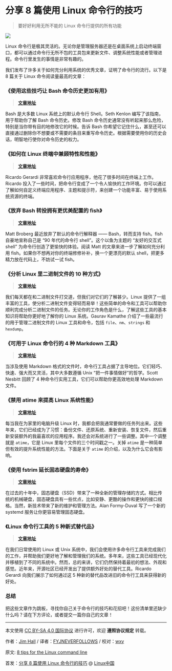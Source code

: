 [#]: collector: (lujun9972)
[#]: translator: (FYJNEVERFOLLOWS)
[#]: reviewer: (wxy)
[#]: publisher: (wxy)
[#]: url: (https://linux.cn/article-14570-1.html)
[#]: subject: (8 tips for the Linux command line)
[#]: via: (https://opensource.com/article/21/1/linux-commands)
[#]: author: (Jim Hall https://opensource.com/users/jim-hall)

分享 8 篇使用 Linux 命令行的技巧
======

> 要好好利用无所不能的 Linux 命令行提供的所有功能

![](https://img.linux.net.cn/data/attachment/album/202205/10/084827v23ia3wlkdirr6r5.jpg)

Linux 命令行是极其灵活的。无论你是管理服务器还是在桌面系统上启动终端窗口，都可以通过命令行无所不包的工具包来更新文件、调整系统性能或者管理进程。命令行里发生的事情是非常有趣的。

我们发布了许多关于如何充分利用系统的优秀文章，证明了命令行的流行。以下是 8 篇关于 Linux 命令阅读量最高的文章：

### 《使用这些技巧让 Bash 命令历史更加有用》

> **[文章地址][2]**

Bash 是大多数 Linux 系统上的默认命令行 Shell。Seth Kenlon 编写了该指南，用于帮助你了解 Bash 命令历史。修改 Bash 命令历史通常没有听起来那么危险，特别是当你带有目的地修改它的时候。告诉 Bash 你希望它记住什么，甚至还可以直接通过删除你不想要或不需要的条目来重写命令历史。根据需要使用你的历史会话，明智地行使你对命令历史的权力。
  
### 《如何在 Linux 终端中兼顾特性和性能》

> **[文章地址][3]**

Ricardo Gerardi 非常喜欢命令行应用程序，他花了很多时间在终端上工作。Ricardo 投入了一些时间，把命令行变成了一个令人愉快的工作环境。你可以通过了解如何自定义终端应用程序、主题和提示符，来创建一个功能丰富、易于使用系统资源的终端。

### 《放弃 Bash 转投拥有更优美配置的 fish》

> **[文章地址][4]**

Matt Broberg 最近放弃了默认的命令行解释器 —— Bash，转而支持 fish。fish 自豪地宣称自己是 “90 年代的命令行 shell”。这个以鱼为主题的 “友好的交互式 shell” 为命令行创造了更愉快的体验。阅读 Matt 的文章来进一步了解如何充分利用 fish。如果你不想再对你的终端修修补补，换一个更漂亮的默认 shell，把更多精力放在代码上，不妨试一试 fish。

### 《分析 Linux 里二进制文件的 10 种方式》

> **[文章地址][5]**

我们每天都在和二进制文件打交道，但我们对它们的了解甚少。Linux 提供了一组丰富的工具，使分析二进制文件变得轻而易举！这些简单的命令和工具可以帮助你顺利完成分析二进制文件的任务。无论你的工作角色是什么，了解这些工具的基本知识将帮助你更好地了解你的 Linux 系统。Gaurav Kamathe 介绍了一些最流行的用于管理二进制文件的 Linux 工具和命令，包括 `file`、`nm`、`strings` 和 `hexdump`。

### 《可用于 Linux 命令行的 4 种 Markdown 工具》

> **[文章地址][6]**

当涉及使用 Markdown 格式的文件时，命令行工具占据了主导地位。它们轻巧、快速、强大而又灵活，其中大多数遵循 Unix “把一件事情做好”的哲学。Scott Nesbitt 回顾了 4 种命令行实用工具，它们可以帮助你更高效地处理 Markdown 文件。

### 《禁用 atime 来提高 Linux 系统性能》

> **[文章地址][7]**

每当我在为家里的电脑升级 Linux 时，我都会把我通常要做的任务列出来。这些年来，它们已经成为了习惯：备份文件、还原系统、重新安装、恢复文件，然后重新安装额外的我最喜欢的应用程序。我还会对系统进行了一些调整。其中一个调整就是 `atime`，它是 Linux 里每个文件的三个时间戳之一。关掉 `atime` 是一种简单但有效的提升系统性能的方法。下面是关于 `atime` 的介绍，以及为什么它会有影响。

### 《使用 fstrim 延长固态硬盘的寿命》

> **[文章地址][8]**

在过去的十年中，固态硬盘（SSD）带来了一种全新的管理存储的方式。相比传统的机械硬盘，固态硬盘具有一些优点，比如安静、更酷的操作和更快的接口规格。当然，新技术带来了新的维护和管理方法。Alan Formy-Duval 写了一个新的 systemd 服务让你更容易管理固态硬盘。

### 《Linux 命令行工具的 5 种新式替代品》

> **[文章地址][9]**

在我们日常使用的 Linux 或 Unix 系统中，我们会使用许多命令行工具来完成我们的工作，并帮助我们更好地了解和管理我们的系统。多年来，这些工具已经现代化并移植到了不同的系统中。然而，总的来讲，它们仍然保持着最初的想法、外观和感觉。近年来，开源社区已经开发出了提供额外好处的替代工具。Ricardo Gerardi 向我们展示了如何通过这 5 种新的替代品改进旧的命令行工具来获得新的好处。

### 总结

把这些文章作为跳板，寻找你自己关于命令行的技巧和花招吧！这份清单里还缺少什么吗？请在下方评论，或者提交一篇你自己的文章！

--------------------------------------------------------------------------------
本文使用 [CC BY-SA 4.0 国际协议](https://creativecommons.org/licenses/by-sa/4.0/deed.zh) 进行许可，欢迎 **遵照协议规定** 转载。

作者：[Jim Hall](https://opensource.com/users/jim-hall) / 译者：[FYJNEVERFOLLOWS](https://github.com/FYJNEVERFOLLOWS) / 校对：[wxy](https://github.com/wxy)

原文: [8 tips for the Linux command line](https://opensource.com/article/21/1/linux-commands)

首发：[分享 8 篇使用 Linux 命令行的技巧](https://linux.cn/article-14570-1.html) @ [Linux中国](https://linux.cn/)


[1]: https://opensource.com/sites/default/files/styles/image-full-size/public/lead-images/terminal_command_linux_desktop_code.jpg?itok=p5sQ6ODE (Terminal command prompt on orange background)
[2]: https://linux.cn/article-12344-1.html
[3]: https://opensource.com/article/20/7/performance-linux-terminal
[4]: https://opensource.com/article/20/3/fish-shell
[5]: https://linux.cn/article-12187-1.html
[6]: https://linux.cn/article-12048-1.html
[7]: https://opensource.com/article/20/6/linux-noatime
[8]: https://linux.cn/article-11959-1.html
[9]: https://opensource.com/article/20/6/modern-linux-command-line-tools
